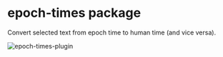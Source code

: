 # epoch-times package

Convert selected text from epoch time to human time (and vice versa).

![epoch-times-plugin](https://f.cloud.github.com/assets/69169/2290250/c35d867a-a017-11e3-86be-cd7c5bf3ff9b.gif)
